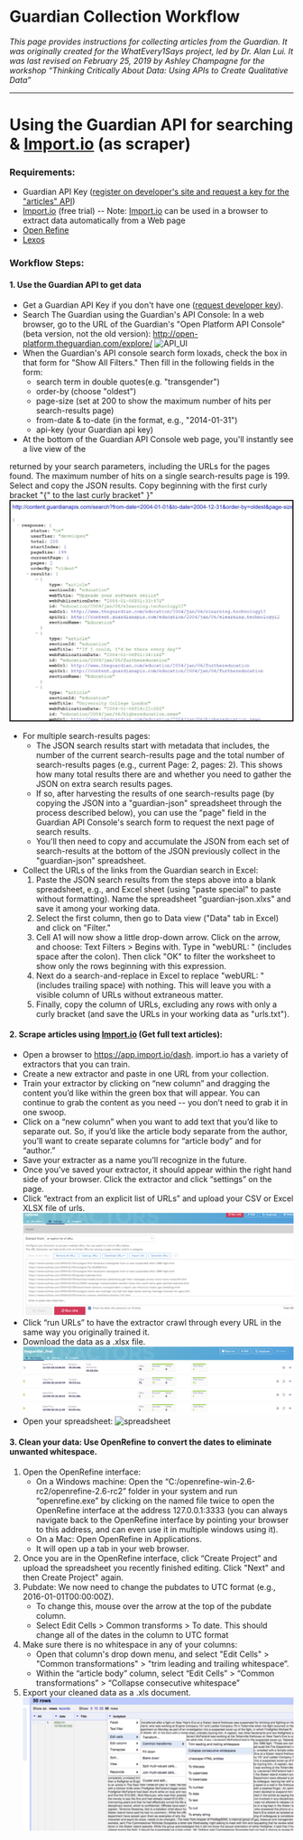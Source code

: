 # Guardian Collection Workflow

_This page provides instructions for collecting articles from the Guardian. It was originally created for the WhatEvery1Says project, led by Dr. Alan Lui. It was last revised on February 25, 2019 by Ashley Champagne for the workshop “Thinking Critically About Data: Using APIs to Create Qualitative Data”_

***
# Using the Guardian API for searching & [Import.io](https://www.import.io/) (as scraper) 
### Requirements:
* Guardian API Key ([register on developer's site and request a key for the "articles" API](https://open-platform.theguardian.com/access/)) 
* [Import.io](https://www.import.io/) (free trial) -- Note: [Import.io](https://www.import.io/) can be used in a browser to extract data automatically from a Web page 
* [Open Refine](http://openrefine.org/) 
* [Lexos](http://lexos.wheatoncollege.edu/upload)
### Workflow Steps:
#### 1. Use the Guardian API to get data
* Get a Guardian API Key if you don't have one ([request developer key](https://open-platform.theguardian.com/access/)).
* Search The Guardian using the Guardian's API Console: 
    In a web browser, go to the URL of the Guardian's "Open Platform API Console" (beta version, not the old version): <http://open-platform.theguardian.com/explore/>
    ![[API_UI](Images/Guardian/Guardian_API_UI.png)](http://open-platform.theguardian.com/explore/)
* When the Guardian's API console search form loxads, check the box in that form for "Show All Filters."  Then fill in the following fields in the form:
    * search term in double quotes(e.g. "transgender")
    * order-by (choose "oldest")
    * page-size (set at 200 to show the maximum number of hits per search-results page)
    * from-date & to-date (in the format, e.g., "2014-01-31")
    * api-key (your Guardian api key)
* At the bottom of the Guardian API Console web page, you'll instantly see a live view of the 

returned by your search parameters, including the URLs for the pages found.  The maximum number of hits on a single search-results page is 199. Select and copy the JSON results. Copy beginning with the first curly bracket "{"  to the last curly bracket" }"
![JSON](Images/Guardian/Guardian_JSON.png)
* For multiple search-results pages:
    * The JSON search results start with metadata that includes, the number of the current search-results page and the total number of search-results pages (e.g., current Page: 2, pages: 2). This shows how many total results there are and whether you need to gather the JSON on extra search results pages.
    * If so, after harvesting the results of one search-results page (by copying the JSON into a "guardian-json" spreadsheet through the process described below), you can use the "page" field in the Guardian API Console's search form to request the next page of search results.
    * You'll then need to copy and accumulate the JSON from each set of search-results at the bottom of the JSON previously collect in the "guardian-json" spreadsheet.
* Collect the URLs of the links from the Guardian search in Excel:
    1. Paste the JSON search results from the steps above into a blank spreadsheet, e.g., and Excel sheet (using "paste special" to paste without formatting). Name the spreadsheet "guardian-json.xlxs" and save it among your working data. 
    2. Select the first column, then go to Data view ("Data" tab in Excel) and click on "Filter." 
    3. Cell A1 will now show a little drop-down arrow.  Click on the arrow, and choose: Text Filters > Begins with.  Type in "webURL: " (includes space after the colon). Then click "OK" to filter the worksheet to show only the rows beginning with this expression.
    4. Next do a search-and-replace in Excel to replace "webURL: " (includes trailing space) with nothing. This will leave you with a visible column of URLs without extraneous matter.
    5. Finally, copy the column of URLs, excluding any rows with only a curly bracket (and save the URLs in your working data as "urls.txt").
#### 2. Scrape articles using [Import.io](https://www.import.io/) (Get full text articles):
* Open a browser to <https://app.import.io/dash>. import.io has a variety of extractors that you can train. 
* Create a new extractor and paste in one URL from your collection.
* Train your extractor by clicking on “new column” and dragging the content you’d like within the green box that will appear. You can continue to grab the content as you need -- you don’t need to grab it in one swoop. 
* Click on a “new column” when you want to add text that you’d like to separate out. So, if you’d like the article body separate from the author, you’ll want to create separate columns for “article body” and for “author.” 
* Save your extracter as a name you’ll recognize in the future.
* Once you’ve saved your extractor, it should appear within the right hand side of your browser. Click the extractor and click “settings” on the page.
* Click “extract from an explicit list of URLs” and upload your CSV or Excel XLSX file of urls. 
![URLs](Images/Guardian/import.io_urls.png)
* Click “run URLs” to have the extractor crawl through every URL in the same way you originally trained it.
* Download the data as a .xlsx file.
![results](Images/Guardian/import.io_results.png)
* Open your spreadsheet:
![spreadsheet](Images/Guardian/spreadsheet.png)
#### 3. Clean your data: Use OpenRefine to convert the dates to eliminate unwanted whitespace.
1. Open the OpenRefine interface:
    * On a Windows machine: Open the “C:/openrefine-win-2.6-rc2/openrefine-2.6-rc2” folder in your system and run “openrefine.exe” by clicking on the named file twice to open the OpenRefine interface at the address 127.0.0.1:3333 (you can always navigate back to the OpenRefine interface by pointing your browser to this address, and can even use it in multiple windows using it).
    * On a Mac: Open OpenRefine in Applications.
    * It will open up a tab in your web browser. 
2. Once you are in the OpenRefine interface, click “Create Project” and upload the spreadsheet you recently finished editing. Click "Next" and then Create Project" again.
3. Pubdate: We now need to change the pubdates to UTC format (e.g., 2016-01-01T00:00:00Z).
    * To change this, mouse over the arrow at the top of the pubdate column. 
    * Select Edit Cells > Common transforms > To date. This should change all of the dates in the column to UTC format
4. Make sure there is no whitespace in any of your columns:
    * Open that column's drop down menu, and select "Edit Cells" > "Common transformations" > "trim leading and trailing whitespace”. 
    * Within the “article body” column, select “Edit Cells” > “Common transformations” > “Collapse consecutive whitespace”
5. Export your cleaned data as a .xls document. 
![clean_data](Images/Guardian/clean_data.png)


